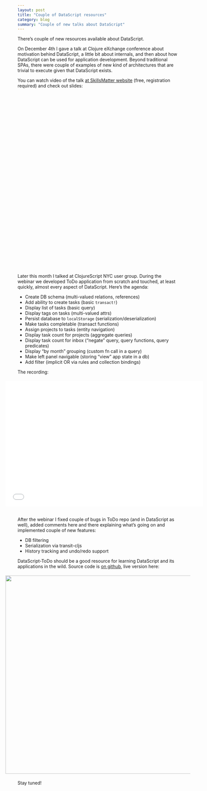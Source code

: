```yaml
---
layout: post
title: "Couple of DataScript resources"
category: blog
summary: "Couple of new talks about DataScript"
---
```


There’s couple of new resources available about DataScript.

On December 4th I gave a talk at Clojure eXchange conference about motivation behind DataScript, a little bit about internals, and then about how DataScript can be used for application development. Beyond traditional SPAs, there were couple of examples of new kind of architectures that are trivial to execute given that DataScript exists.

You can watch video of the talk [at SkillsMatter website](https://skillsmatter.com/skillscasts/6038-datascript-for-web-development) (free, registration required) and check out slides:

<p style="margin: 20px -38px; height: 538px"><script async class="speakerdeck-embed" data-id="5ba8bad06862013296c3468088921707" data-ratio="1.33333333333333" src="//speakerdeck.com/assets/embed.js"></script></p>

Later this month I talked at ClojureScript NYC user group. During the webinar we developed ToDo application from scratch and touched, at least quickly, almost every aspect of DataScript. Here’s the agenda:

- Create DB schema (multi-valued relations, references)
- Add ability to create tasks (basic `transact!`)
- Display list of tasks (basic query)
- Display tags on tasks (multi-valued attrs)
- Persist database to `localStorage` (serialization/deserialization)
- Make tasks completable (transact functions)
- Assign projects to tasks (entity navigation)
- Display task count for projects (aggregate queries)
- Display task count for inbox (“negate” query, query functions, query predicates)
- Display “by month” grouping (custom fn call in a query)
- Make left panel navigable (storing “view” app state in a db)
- Add filter (implicit OR via rules and collection bindings)

The recording:

<p style="margin: 20px -38px; height: 404px"><iframe src="//player.vimeo.com/video/114688970?byline=0&amp;portrait=0&amp;color=ff8c84" width="620" height="393" frameborder="0" webkitallowfullscreen mozallowfullscreen allowfullscreen></iframe></p>

After the webinar I fixed couple of bugs in ToDo repo (and in DataScript as well), added comments here and there explaining what’s going on and implemented couple of new features:

- DB filtering
- Serialization via transit-cljs
- History tracking and undo/redo support

DataScript-ToDo should be a good resource for learning DataScript and its applications in the wild. Source code is [on github](https://github.com/tonsky/datascript-todo/tree/gh-pages/src), live version here:

<p class="fig" style="margin: 20px -38px;"><a href="http://tonsky.me/datascript-todo/"><img src="datascript-todo.jpg" style="width: 620px; height: 455px:" /></a></p>

Stay tuned!